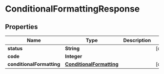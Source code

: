 
# ConditionalFormattingResponse

## Properties
Name | Type | Description | Notes
------------ | ------------- | ------------- | -------------
**status** | **String** |  |  [optional]
**code** | **Integer** |  | 
**conditionalFormatting** | [**ConditionalFormatting**](ConditionalFormatting.md) |  |  [optional]



